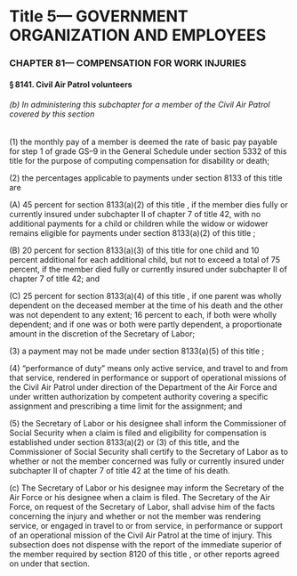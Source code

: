 
# Title 5— GOVERNMENT ORGANIZATION AND EMPLOYEES
### CHAPTER 81— COMPENSATION FOR WORK INJURIES
#### § 8141. Civil Air Patrol volunteers
###### (b) In administering this subchapter for a member of the Civil Air Patrol covered by this section

(1) the monthly pay of a member is deemed the rate of basic pay payable for step 1 of grade GS–9 in the General Schedule under section 5332 of this title for the purpose of computing compensation for disability or death;

(2) the percentages applicable to payments under section 8133 of this title are

(A) 45 percent for section 8133(a)(2) of this title , if the member dies fully or currently insured under subchapter II of chapter 7 of title 42, with no additional payments for a child or children while the widow or widower remains eligible for payments under section 8133(a)(2) of this title ;

(B) 20 percent for section 8133(a)(3) of this title for one child and 10 percent additional for each additional child, but not to exceed a total of 75 percent, if the member died fully or currently insured under subchapter II of chapter 7 of title 42; and

(C) 25 percent for section 8133(a)(4) of this title , if one parent was wholly dependent on the deceased member at the time of his death and the other was not dependent to any extent; 16 percent to each, if both were wholly dependent; and if one was or both were partly dependent, a proportionate amount in the discretion of the Secretary of Labor;

(3) a payment may not be made under section 8133(a)(5) of this title ;

(4) “performance of duty” means only active service, and travel to and from that service, rendered in performance or support of operational missions of the Civil Air Patrol under direction of the Department of the Air Force and under written authorization by competent authority covering a specific assignment and prescribing a time limit for the assignment; and

(5) the Secretary of Labor or his designee shall inform the Commissioner of Social Security when a claim is filed and eligibility for compensation is established under section 8133(a)(2) or (3) of this title, and the Commissioner of Social Security shall certify to the Secretary of Labor as to whether or not the member concerned was fully or currently insured under subchapter II of chapter 7 of title 42 at the time of his death.

(c) The Secretary of Labor or his designee may inform the Secretary of the Air Force or his designee when a claim is filed. The Secretary of the Air Force, on request of the Secretary of Labor, shall advise him of the facts concerning the injury and whether or not the member was rendering service, or engaged in travel to or from service, in performance or support of an operational mission of the Civil Air Patrol at the time of injury. This subsection does not dispense with the report of the immediate superior of the member required by section 8120 of this title , or other reports agreed on under that section.
